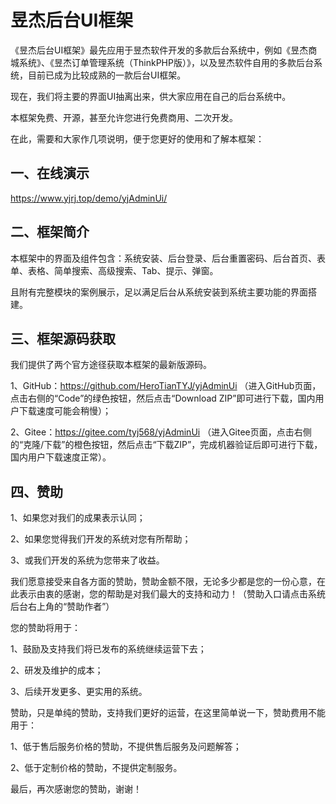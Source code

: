 # 昱杰后台UI框架

《昱杰后台UI框架》最先应用于昱杰软件开发的多款后台系统中，例如《昱杰商城系统》、《昱杰订单管理系统（ThinkPHP版）》，以及昱杰软件自用的多款后台系统，目前已成为比较成熟的一款后台UI框架。

现在，我们将主要的界面UI抽离出来，供大家应用在自己的后台系统中。

本框架免费、开源，甚至允许您进行免费商用、二次开发。

在此，需要和大家作几项说明，便于您更好的使用和了解本框架：

## 一、在线演示

https://www.yjrj.top/demo/yjAdminUi/

## 二、框架简介

本框架中的界面及组件包含：系统安装、后台登录、后台重置密码、后台首页、表单、表格、简单搜索、高级搜索、Tab、提示、弹窗。

且附有完整模块的案例展示，足以满足后台从系统安装到系统主要功能的界面搭建。

## 三、框架源码获取

我们提供了两个官方途径获取本框架的最新版源码。

1、GitHub：https://github.com/HeroTianTYJ/yjAdminUi （进入GitHub页面，点击右侧的“Code”的绿色按钮，然后点击“Download ZIP”即可进行下载，国内用户下载速度可能会稍慢）；

2、Gitee：https://gitee.com/tyj568/yjAdminUi （进入Gitee页面，点击右侧的“克隆/下载”的橙色按钮，然后点击“下载ZIP”，完成机器验证后即可进行下载，国内用户下载速度正常）。

## 四、赞助

1、如果您对我们的成果表示认同；

2、如果您觉得我们开发的系统对您有所帮助；

3、或我们开发的系统为您带来了收益。

我们愿意接受来自各方面的赞助，赞助金额不限，无论多少都是您的一份心意，在此表示由衷的感谢，您的帮助是对我们最大的支持和动力！（赞助入口请点击系统后台右上角的“赞助作者”）

您的赞助将用于：

1、鼓励及支持我们将已发布的系统继续运营下去；

2、研发及维护的成本；

3、后续开发更多、更实用的系统。

赞助，只是单纯的赞助，支持我们更好的运营，在这里简单说一下，赞助费用不能用于：

1、低于售后服务价格的赞助，不提供售后服务及问题解答；

2、低于定制价格的赞助，不提供定制服务。

最后，再次感谢您的赞助，谢谢！